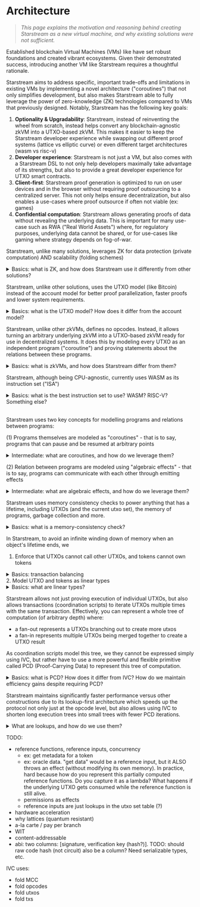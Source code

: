 # Architecture

> _This page explains the motivation and reasoning behind creating Starstream as a new virtual machine, and why existing solutions were not sufficient._

Established blockchain Virtual Machines (VMs) like have set robust foundations and created vibrant ecosystems. Given their demonstrated success, introducing another VM like Starstream requires a thoughtful rationale.

Starstream aims to address specific, important trade-offs and limitations in existing VMs by implementing a novel architecture ("coroutines") that not only simplifies development, but also makes Starstream able to fully leverage the power of zero-knowledge (ZK) technologies compared to VMs that previously designed. Notably, Starstream has the following key goals:
1. **Optionality & Upgradability**: Starstream, instead of reinventing the wheel from scratch, instead helps convert any blockchain-agnostic zkVM into a UTXO-based zkVM. This makes it easier to keep the Starstream developer experience while swapping out different proof systems (lattice vs elliptic curve) or even different target architectures (wasm vs risc-v)
1. **Developer experience**: Starstream is not just a VM, but also comes with a Starstream DSL to not only help developers maximally take advantage of its strengths, but also to provide a great developer experience for UTXO smart contracts.
1. **Client-first**: Starstream proof generation is optimized to run on user devices and in the browser without requiring proof outsourcing to a centralized server. This not only helps ensure decentralization, but also enables a use-cases where proof outsource if often not viable (ex: games)
1. **Confidential computation**: Starstream allows generating proofs of data without revealing the underlying data. This is important for many use-case such as RWA ("Real World Assets") where, for regulatory purposes, underlying data cannot be shared, or for use-cases like gaming where strategy depends on fog-of-war.

Starstream, unlike many solutions, leverages ZK for data protection (private computation) AND scalability (folding schemes)
<details>
  <summary>Basics: what is ZK, and how does Starstream use it differently from other solutions?</summary>

ZK projects often tackle one of these two problems to varying degrees:

1. **Scalability**: In traditional blockchains, when you call a smart contract, all the nodes in the network will repeat the computation and check they got the same result (slow. This is why you have to pay "gas fees"). However, it doesn't have to be that way. There are many problems where finding an answer is much harder than checking an answer (think: puzzles are often hard to solve, but easy to check if somebody got the answer right). Notably, ZK is often used as a technique to increase the amount of computation the user has to do on their machine in order to decrease the amount of computation the network as a whole has to do (think: solving the puzzle locally, then sharing the answer for everybody to quickly check).
2. **Data protection**: In traditional blockchains, when you call a smart contract, you are sharing all the information about what you want to do (ex: I want to buy token X at price Y). This public information is problematic, as in DeFi it can lead to front-running, for RWAs it can lead to data compliance issues, and for games it makes it impossible to have fog of war. ZK can solve this by sharing the result of the computation without sharing how you did the computation in the first place (think: share the solution to a puzzle without sharing how you solved the puzzle)

Starstream, unlike a lot of ZK solutions, tackles both:
1. **Scalability**: Unlike many ZK solutions which have limited scalability benefits, Starstream allows batching together an infinite amount of computation together in a single proof (sometimes called "recursion" or "folding") allowing significantly more complex applications to be built with it.
2. **Data protection**: Unlike many ZK solutions which don't tackle data protection at all, Starstream supports computation over private data. This means, for example, you can prove you do not live in the US without having to reveal your identity or address, or prove you own an NFT in a collection without having to reveal your address.
</details>

Starstream, unlike other solutions, uses the UTXO model (like Bitcoin) instead of the account model for better proof parallelization, faster proofs and lower system requirements.
<details>
  <summary>Basics: what is the UTXO model? How does it differ from the account model?</summary>

  In the UTXO model (used by Bitcoin and Cardano), tokens behave more like physical coins. Each coin is an indivisible chunk of value that can only be spent once (which is compensated by having change given back to you if you overpaid). Each coin is independent of the rest of the system (in the same way physical coins sit in your pocket) and can only be spent if the right conditions are met (i.e. you, as the coin owner, takes them out of your pocket). Unlike the account model that is global in nature (you don't own ERC20 tokens - they're owned by an shared ERC20 contract, and the contract is the one that specifies who can control how much of the balance), the UTXO model is more naturally sharded as computation is more local which helps in terms of parallelism.

  By contrast, the account model (used by Ethereum) has transactions that mutate this global state directly. This works well in a non-ZK setting, but often leads to concurrency issues where two proofs conflict in a ZK setting (which many protocols solve by having a single "prover" that executes transactions in order).
</details>

Starstream, unlike other zkVMs, defines no opcodes. Instead, it allows turning an arbitrary underlying zkVM into a UTXO-based zkVM ready for use in decentralized systems. It does this by modeling every UTXO as an independent program ("coroutine") and proving statements about the relations between these programs.
<details>
  <summary>Basics: what is zkVMs, and how does Starstream differ from them?</summary>

  Traditionally in ZK circuits have been written manually for each application. Although there are still some performance improvements if this approach is done well, it's harder to write comprehensive systems using these techniques. To tackle this, people have tried building more generic virtual machines ("VM"s) where any computation done on these VMs can, at the same time, generate a ZK proof of the program execution. Some of these target well-known architectures like WASM and risc-v, but others define their own instruction set instead.

  Given the generic nature of these systems, they are often not web3-specific, but rather can prove any program as long as it uses the right instruction set. Starstream takes advantage of this fact by being designed to take a generic zkVM for an opcode set, and turns it into a UTXO-based zkVM where the UTXOs are programs written with the corresponding opcode.

  Note that this concrete leads to two fairly different designs from other systems:
  1. Starstream does not preoccupy itself with how the underlying opcodes are proven. Rather, Starstream adds additional constraints on the system to ensure that the history of the execution of all the programs in the system forms a valid UTXO-based blockchain (see "memory-consistency check" for more)
  2. Starstream does not represent the entire state of the ledger as a single global program (as is usually done with EVM, where all smart contracts are simply apps running inside the master EVM program). Instead, every UTXO is an independent program and we prove statements about the coordination between these programs.
</details>

Starstream, although being CPU-agnostic, currently uses WASM as its instruction set ("ISA")
<details>
  <summary>Basics: what is the best instruction set to use? WASM? RISC-V? Something else?</summary>
</details>

\
Starstream uses two key concepts for modelling programs and relations between programs:

(1) Programs themselves are modeled as "coroutines" - that is to say, programs that can pause and be resumed at arbitrary points
<details>
  <summary>Intermediate: what are coroutines, and how do we leverage them?</summary>

  Typical computer programs run from start to end. However, there are cases where you may want to pause the program during execution. The most common way to do this is with "async": a way to specify that a program may have to "await" until some other computation is done to make progress. Async is a specific type of "coroutine" where the coordination logic is handled by a specific environment (ex: think, the javascript event loop is the one that decides when to resume the program). Coroutines are a more powerful concept where you are not only in charge of writing the program (same as in async), but also writing the coordination as well (similar to programming your own scheduler)

  This gives rise to Starstream's main way to write programs: users provide "UTXOs" which are programs that may yield (coroutine equivalent keyword for "await"), and also provide a "coordination script" which is the scheduler for the transaction.

  Another way to say this is that Starstream works similar to previous UTXO models, but with an extra thing we are tracking: the "frame", which contains information about the program's state such as the local variables (the "stack") and other metadata such as the program counter.

  On a more technical note, specifically Starstream uses asymmetric, stackless coroutines. Stackless coroutines are used to speed up proof generation as you can easily serialize them by simply saving a single frame, and then rehydrating from the serialized frame when continuing execution. This will, as we discuss later, have large implications on the language design.

  Note: sometimes coroutines come in other names: "delimited continuations" are coroutines that can only run once, and "generators" as "delimitated continuations" on function boundaries.
</details>

(2) Relation between programs are modeled using "algebraic effects" - that is to say, programs can communicate with each other through emitting effects
<details>
  <summary>Intermediate: what are algebraic effects, and how do we leverage them?</summary>

  In the context of coroutines / async, we return control flow to the schedule whenever we see a `yield` / `await`. However, there is another construct that can also return control flow to the parent: exceptions. However, the main difference is that exceptions typically cannot be resumed (you can catch an exception, but you cannot return back down the control stack to where the exception was originally thrown - exception continues from after the catch block).

  One can think of algebraic effects as generalization of exceptions: they are exceptions where you can "resume" back from where they were thrown after they're handled. An easy example of where this could be useful is in an `OutOfMemoryException` where, when thrown, it's possible that we can clear some memory (ex: delete some cached data) and then resume.

  We can leverage the resumability property of effects to use them for cross-script communication. For example, if a UTXO wants to ensure that can only run if the user is burning some token in the same transaction, you can use the following flow
  1. throw an effect caught by the coordination script
  2. catch in a coordination script that then then checks that the tx contains a burn of the required token
  3. resume control back to the UTXO if there exists a token burn as required

  You can think of effects as a generalization of `yield`: when you `yield`, there is just one return type (in the sense that functions only have a single return type), and the result goes directly to the parent. With effects on the other hand, you can have multiple effects thrown by a single function, and effects bubble up the stack until they are are caught by some parent.
</details>

Starstream uses memory consistency checks to power anything that has a lifetime, including UTXOs (and the current utxo set), the memory of programs, garbage collection and more.
<details>
  <summary>Basics: what is a memory-consistency check?</summary>

  Memory consistency checks are a technique for ensuring that a piece of memory was deterministically generated from some underlying computation, such that you can now create provable statements about the contents of this memory. For example, the execution of a ZK-proven program can leverage this memory to power its read & write (any LOAD/STORE) operations. Notably, the proof will fail if the memory is modified by an external person or program during (or after) execution.

  Notably, we can use this to represent not just register read & writes, but also other concepts like UTXO creation & spends, and even other concepts like reference count increment & decrements. The key intuition is that anything that has a lifetime can have its lifetime proven by tying it to a MCC - including the lifetime of key constructions like coroutines (UTXOs).
</details>

In Starstream, to avoid an infinite winding down of memory when an object's lifetime ends, we
1. Enforce that UTXOs cannot call other UTXOs, and tokens cannot own tokens
<details>
  <summary>Basics: transaction balancing</summary>

  In a blockchain, all transactions need to be "balanced" - that is to say, funds cannot appear out of nowhere, and cannot disappear to nowhere. To ensure this, blockchain semantics ensure that the inputs of a transaction correspond to the outputs of a transaction (ignoring for a second the minting and burning of tokens).

  This means that, as a developer, you explicitly handle all resources managed by the transaction in a meaningful way. For example, if you consume a UTXO, you must explicitly manage all the tokens that were held inside that UTXO (such as placing those tokens to a new address). However, if we allow infinite nesting of UTXOs, then consuming a UTXO may give you more UTXOs to handle, who may in turn give you yet more UTXOs to handle - potentially creating an infinitely nesting doll which are not only hard for developers to reason about, but are also harder for static analysis to reason about.
</details>
2. Model UTXO and tokens as linear types
<details>
  <summary>Basics: what are linear types?</summary>

  Linear types represent objects which are consumed upon use. This allows us to control lifetimes such that data cannot be freely duplicates and cannot be unexpectedly destroyed. This is exactly what we want to avoid duplication of funds (by ensuring moving a token to a new address consumes the equivalent tokens at the previous address), ensure every token is accounted for (tokens that are spent do not simply disappear, but are handled in a way according to valid semantics such as being explicitly burned or sent to another recipient) as well as proper UTXO semantics (a UTXO cannot be "spent" twice from two different contexts)

  Notably, UTXOs are linear types as using them "spends" them, and may create new UTXOs to continue computation in the future. Notably, one can model coroutines with linear types by making that running the continuation "consumes" the object, and creates a new coroutine holding the remaining computation (the state) whenever a `yield` point is hit.
</details>

Starstream allows not just proving execution of individual UTXOs, but also allows transactions (coordination scripts) to iterate UTXOs multiple times with the same transaction. Effectively, you can represent a whole tree of computation (of arbitrary depth) where:
- a fan-out represents a UTXOs branching out to create more utxos
- a fan-in represents multiple UTXOs being merged together to create a UTXO result

As coordination scripts model this tree, we they cannot be expressed simply using IVC, but rather have to use a more powerful and flexible primitive called PCD (Proof-Carrying Data) to represent this tree of computation.

<details>
  <summary>Basics: what is PCD? How does it differ from IVC? How do we maintain efficiency gains despite requiring PCD?</summary>
  Incrementally Verifiable Computation (IVC) is useful when you are proving the linear history of an application. For example, every UTXO and all its resumptions can be modeled as a single (potentially infinite program).

  However, PCD (Proof-Carrying Data) allows computation to fan-in and fan-out which is required to build the execution tree for many use-cases such as interactive protocols. Notably, it supports multiple parties generate different parts of the tree and merging it together in the end, which is often required to model different protocols in open systems such as blockchains.
</details>

Starstream maintains significantly faster performance versus other constructions due to its lookup-first architecture which speeds up the protocol not only just at the opcode level, but also allows using IVC to  shorten long execution trees into small trees with fewer PCD iterations.
<details>
  <summary>What are lookups, and how do we use them?</summary>

  Traditionally, blockchain VMs are implementing by having a target state machine in mind, and then implementing each opcode as a hand-written circuit. However, the overhead of these per-opcode circuits quickly adds up for non-trivial program.

  We can often replace these opcodes by noting that the result of a lot of opcodes can be written as a finite (possibly extremely large) lookup table. For example, adding two 8-bit numbers (256 possibilities) can be represented as looking up a 256x256 table of all possible `<a,b>` pairs. This kind of lookup technique can lead to massive performance benefits over the history of the program, as well as help facilitate a clean abstraction where every opcode is simply another lookup in a different table (making any opcode that can be represented as a table easy to inject into the VM).

  Importantly, this technique is also used to massively speedup execution when UTXOs need to yield and resume multiple times in the same transaction. We do this by representing every resumption of a UTXO (its inputs and its resulting state after execution) as an entry in a virtual table (with a new row for every UTXO execution in the coordination script). With this, from each proof's perspective, the results of calling another UTXO is now simply a virtual table lookup rather than a folding point. Notably, instead of each yield requiring a separate proof chained using PCD, each linear UTXO execution can be chained with IVC, with PCD only needed when branching off or merging in.

  ![](./pcd-lookup.svg)

  Coordination scripts, however, are not simply a root in this execution graph. They also are programs themselves. This means that coordination script executive itself also has to be added to the virtual table
</details>

TODO:
- reference functions, reference inputs, concurrency
  - ex: get metadata for a token
  - ex: oracle data. "get data" would be a reference input, but it ALSO throws an effect (without modifying its own memory). In practice, hard because how do you represent this partially computed reference functions. Do you capture it as a lambda? What happens if the underlying UTXO gets consumed while the reference function is still alive.
  - permissions as effects
  - reference inputs are just lookups in the utxo set table (?)
- hardware acceleration
- why lattices (quantum resistant)
- a-la carte / pay per branch
- WIT
- content-addressable
- abi: two columns: [signature, verification key (hash?)]. TODO: should raw code hash (not circuit) also be a column? Need serializable types, etc.

IVC uses:
- fold MCC
- fold opcodes
- fold utxos
- fold txs
